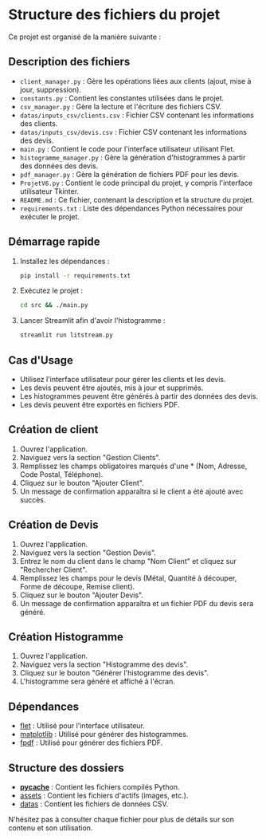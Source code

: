 # Structure des fichiers du projet

Ce projet est organisé de la manière suivante :


## Description des fichiers

- `client_manager.py` : Gère les opérations liées aux clients (ajout, mise à jour, suppression).
- `constants.py` : Contient les constantes utilisées dans le projet.
- `csv_manager.py` : Gère la lecture et l'écriture des fichiers CSV.
- `datas/inputs_csv/clients.csv` : Fichier CSV contenant les informations des clients.
- `datas/inputs_csv/devis.csv` : Fichier CSV contenant les informations des devis.
- `main.py` : Contient le code pour l'interface utilisateur utilisant Flet.
- `histogramme_manager.py` : Gère la génération d'histogrammes à partir des données des devis.
- `pdf_manager.py` : Gère la génération de fichiers PDF pour les devis.
- `ProjetV6.py` : Contient le code principal du projet, y compris l'interface utilisateur Tkinter.
- `README.md` : Ce fichier, contenant la description et la structure du projet.
- `requirements.txt` : Liste des dépendances Python nécessaires pour exécuter le projet.

## Démarrage rapide

1. Installez les dépendances :
    ```sh
    pip install -r requirements.txt
    ```

2. Exécutez le projet :
    ```sh
    cd src && ./main.py
    ```

3. Lancer Streamlit afin d'avoir l'histogramme :
    ```sh
    streamlit run litstream.py
    ```


## Cas d'Usage

- Utilisez l'interface utilisateur pour gérer les clients et les devis.
- Les devis peuvent être ajoutés, mis à jour et supprimés.
- Les histogrammes peuvent être générés à partir des données des devis.
- Les devis peuvent être exportés en fichiers PDF.

## Création de client

1. Ouvrez l'application.
2. Naviguez vers la section "Gestion Clients".
3. Remplissez les champs obligatoires marqués d'une * (Nom, Adresse, Code Postal, Téléphone).
4. Cliquez sur le bouton "Ajouter Client".
5. Un message de confirmation apparaîtra si le client a été ajouté avec succès.

## Création de Devis

1. Ouvrez l'application.
2. Naviguez vers la section "Gestion Devis".
3. Entrez le nom du client dans le champ "Nom Client" et cliquez sur "Rechercher Client".
4. Remplissez les champs pour le devis (Métal, Quantité à découper, Forme de découpe, Remise client).
5. Cliquez sur le bouton "Ajouter Devis".
6. Un message de confirmation apparaîtra et un fichier PDF du devis sera généré.

## Création Histogramme

1. Ouvrez l'application.
2. Naviguez vers la section "Histogramme des devis".
3. Cliquez sur le bouton "Générer l'histogramme des devis".
4. L'histogramme sera généré et affiché à l'écran.


## Dépendances

- [flet]() : Utilisé pour l'interface utilisateur.
- [matplotlib]() : Utilisé pour générer des histogrammes.
- [fpdf]() : Utilisé pour générer des fichiers PDF.

## Structure des dossiers

- [__pycache__]() : Contient les fichiers compilés Python.
- [assets]() : Contient les fichiers d'actifs (images, etc.).
- [datas]() : Contient les fichiers de données CSV.

N'hésitez pas à consulter chaque fichier pour plus de détails sur son contenu et son utilisation.

